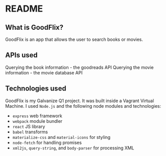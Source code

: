# README

## What is GoodFlix?
GoodFlix is an app that allows the user to search books or movies.

## APIs used
Querying the book information - the goodreads API 
Querying the movie information - the movie database API 

## Technologies used
GoodFlix is my Galvanize Q1 project. It was built inside a Vagrant Virtual Machine.
I used `Node.js` and the following node modules and technologies: 
- `express` web framework
- `webpack` module bundler
- `react` JS library
- `babel` transforms
- `materialize-css` and `material-icons` for styling 
- `node-fetch` for handling promises
- `xml2js`, `query-string`, and `body-parser` for processing XML


 
